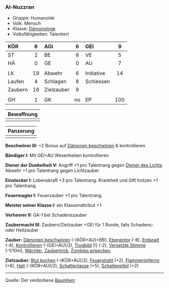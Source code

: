 ### Al-Nuzzran

- Gruppe: Humanoide
- Volk: Mensch
- Klasse: [Dämonologe](../../grw/charaktere-heldenklassen-daemonologe.md)
- Volksfähigkeiten: Talentiert

| KÖR     |  6  | AGI        |  6  | GEI        |  9  |
| :------ | :-: | :--------- | :-: | :--------- | :-: |
| ST      |  2  | BE         |  8  | VE         |  5  |
| HÄ      |  0  | GE         |  0  | AU         |  7  |
|         |     |            |     |            |     |
| LK      | 19  | Abwehr     |  6  | Initiative | 14  |
| Laufen  |  4  | Schlagen   |  8  | Schiessen  |     |
| Zaubern | 16  | Zielzauber |  9  |            |     |
|         |     |            |     |            |     |
| GH      |  1  | GK         | no  | EP         | 100 |

| Bewaffnung |
| :--------: |
|            |

| Panzerung |
| :-------: |
|           |

**Beschwörer III:** +2 Bonus auf [Dämonen beschwören](../../grw/zauber/daemonen-beschwoeren.md) & kontrollieren

**Bändiger I:** Mit GEI+AU Wesenheiten kontrollieren

**Diener der Dunkelheit V:** Angriff +1 pro Talentrang gegen [Diener des Lichts](../../grw/talente/diener-des-lichts.md). Abwehr +1 pro Talentrang gegen Lichtzauber.

**Einstecker I:** Lebenskraft +3 pro Talentrang. Krankheit und Gift trotzen +1 pro Talentrang.

**Feuermagier I:** Feuerzauber +1 pro Talentrang.

**Meister seiner Klasse I:** ein Klassenattribut +1

**Verheerer II:** GA-1 bei Schadenszauber

**Zaubermacht III:** Zaubern/Zielzauber +GEI für 1 Runde, falls Schadens- oder Heilzauber

**Zauber:** [Dämonen beschwören](../../grw/zauber/daemonen-beschwoeren.md) (-(KÖR+AU)+BB), [Ebenentor](../../grw/zauber/ebenentor.md) (-8), [Erdspalt](../../grw/zauber/erdspalt.md) (-4), [Kontrollieren](../../grw/zauber/kontrollieren.md) (-(GEI+AU)/2), [Trugbild](../../grw/zauber/trugbild.md) [!] (-2), [Versetzte Stimme](../../grw/zauber/versetzte-stimme.md) (-1/10m), [Wächter](../../grw/zauber/waechter.md), [Zaubertrick](../../grw/zauber/zaubertrick.md), [Zombies erwecken](../../grw/zauber/zombies-erwecken.md)

**Zielzauber:** [Blut kochen](../../grw/zauber/blut-kochen.md) (-(KÖR+AU)/2), [Feuerstrahl](../../grw/zauber/feuerstrahl.md) (+2), [Flammeninferno](../../grw/zauber/flammeninferno.md) (+6), [Halt](../../grw/zauber/halt.md) (-(KÖR+AU)/2), [Schattenlanze](../../grw/zauber/schattenlanze.md) (+5), [Schattenpfeil](../../grw/zauber/schattenpfeil.md) (+2)

---

Quelle: Der verdorbene [Baumherr](../../grw/bestiarium/baumherr.md)
